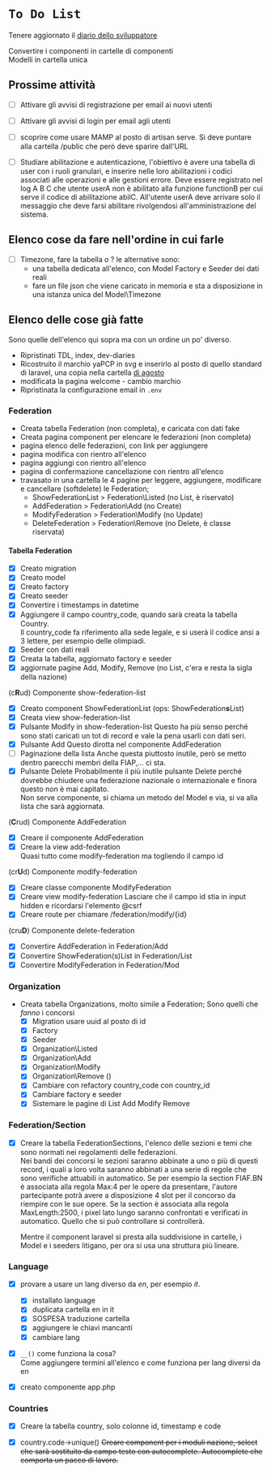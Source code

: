 # `To Do List`

Tenere aggiornato il [diario dello sviluppatore](./index.md)

Convertire i componenti in cartelle di componenti  
Modelli in cartella unica

## Prossime attività

- [ ] Attivare gli avvisi di registrazione per email ai nuovi utenti
- [ ] Attivare gli avvisi di login per email agli utenti
- [ ] scoprire come usare MAMP al posto di artisan serve.
  Si deve puntare alla cartella /public che però deve sparire dall'URL

- [ ] Studiare abilitazione e autenticazione,
  l'obiettivo è avere una tabella di user con i ruoli granulari, e inserire nelle loro abilitazioni i codici associati alle operazioni e alle gestioni errore. Deve essere registrato nel log A B C che utente userA non è abilitato alla funzione functionB per cui serve il codice di abilitazione abilC. All'utente userA deve arrivare solo il messaggio che deve farsi abilitare rivolgendosi all'amministrazione del sistema.

## Elenco cose da fare nell'ordine in cui farle

- [ ] Timezone, fare la tabella o ?
  le alternative sono: 
  - una tabella dedicata all'elenco, con Model Factory e Seeder dei dati reali
  - fare un file json che viene caricato in memoria e sta a disposizione in una istanza unica del Model\Timezone

## Elenco delle cose già fatte

Sono quelle dell'elenco qui sopra ma con un ordine un po' diverso.

- Ripristinati TDL, index, dev-diaries
- Ricostruito il marchio yaPCP in svg e inserirlo al posto di quello standard di laravel, una copia nella cartella [di agosto](./2025-08/)
- modificata la pagina welcome - cambio marchio
- Ripristinata la configurazione email in `.env`

### Federation

- Creata tabella Federation (non completa), e caricata con dati fake
- Creata pagina component per elencare le federazioni (non completa)
- pagina elenco delle federazioni, con link per aggiungere
- pagina modifica con rientro all'elenco
- pagina aggiungi con rientro all'elenco
- pagina di confermazione cancellazione con rientro all'elenco
- travasato in una cartella le 4 pagine per leggere,
  aggiungere, modificare e cancellare (softdelete)
  le Federation;
  - ShowFederationList > Federation\Listed (no List, è riservato)
  - AddFederation > Federation\Add (no Create)
  - ModifyFederation > Federation\Modify (no Update)
  - DeleteFederation > Federation\Remove (no Delete, è classe riservata)

#### Tabella Federation

- [x] Creato migration
- [x] Creato model
- [x] Creato factory
- [x] Creato seeder
- [x] Convertire i timestamps in datetime
- [x] Aggiungere il campo country_code, quando sarà creata la tabella Country.  
Il country_code fa riferimento alla sede legale,
e si userà il codice ansi a 3 lettere, per esempio delle olimpiadi.
- [x] Seeder con dati reali
- [x] Creata la tabella, aggiornato factory e seeder
- [x] aggiornate pagine Add, Modify, Remove (no List, c'era
e resta la sigla della nazione)

(c**R**ud) Componente show-federation-list

- [x] Creato component ShowFederationList (ops: ShowFederation**s**List)
- [x] Creata view show-federation-list
- [x] Pulsante Modify in show-federation-list
  Questo ha più senso perché sono stati caricati
  un tot di record e vale la pena usarli con dati seri.
- [x] Pulsante Add
  Questo dirotta nel componente AddFederation
- [ ] Paginazione della lista
  Anche questa piuttosto inutile, però se
  metto dentro parecchi membri della FIAP,... ci sta.
- [x] Pulsante Delete
  Probabilmente il più inutile pulsante Delete perché
  dovrebbe chiudere una federazione nazionale o internazionale
  e finora questo non è mai capitato.  
  Non serve componente, si chiama un metodo del Model e via,
  si va alla lista che sarà aggiornata.

(**C**rud) Componente AddFederation

- [x] Creare il componente AddFederation
- [x] Creare la view add-federation  
  Quasi tutto come modify-federation ma togliendo il campo id

(cr**U**d) Componente modify-federation

- [x] Creare classe componente ModifyFederation
- [x] Creare view modify-federation
  Lasciare che il campo id stia in input hidden
  e ricordarsi l'elemento @csrf
- [x] Creare route per chiamare /federation/modify/{id}

(cru**D**) Componente delete-federation

- [x] Convertire AddFederation in Federation/Add  
- [x] Convertire ShowFederation(s)List in Federation/List  
- [x] Convertire ModifyFederation in Federation/Mod

### Organization

- Creata tabella Organizations, molto simile a Federation;
  Sono quelli che *fanno* i concorsi
  - [x] Migration
    usare uuid al posto di id
  - [x] Factory
  - [x] Seeder
  - [x] Organization\Listed
  - [x] Organization\Add
  - [x] Organization\Modify
  - [x] Organization\Remove ()
  - [x] Cambiare con refactory country_code con country_id
  - [x] Cambiare factory e seeder
  - [x] Sistemare le pagine di List Add Modify Remove

### Federation/Section

- [x] Creare la tabella FederationSections, l'elenco delle sezioni
  e temi che sono normati nei regolamenti delle federazioni.  
  Nei bandi dei concorsi le sezioni saranno abbinate a uno o più di questi
  record, i quali a loro volta saranno abbinati a una serie di regole
  che sono verifiche attuabili in automatico. Se per esempio
  la section FIAF.BN è associata alla regola Max:4 per le opere da
  presentare, l'autore partecipante potrà avere a disposizione
  4 slot per il concorso da riempire con le sue opere. Se la section
  è associata alla regola MaxLength:2500, i pixel lato lungo saranno
  confrontati e verificati in automatico. Quello che si può controllare
  si controllerà.

  Mentre il component laravel si presta alla suddivisione in cartelle,
  i Model e i seeders litigano, per ora si usa una struttura più lineare.

### Language

- [x] provare a usare un lang diverso da *en*, per esempio *it*.
  - [x] installato language
  - [x] duplicata cartella en in it
  - [x] SOSPESA traduzione cartella
  - [x] aggiungere le chiavi mancanti
  - [x] cambiare lang

- [x] `__()` come funziona la cosa?  
  Come aggiungere termini all'elenco e come funziona per lang diversi da en

- [x] creato componente app.php


### Countries 

- [x] Creare la tabella country, solo colonne id, timestamp e code
- [x] country.code->unique()
~~Creare component per i moduli nazione, select che sarà sostituito da campo testo con autocomplete. Autocomplete che comporta un pacco di lavoro.~~

